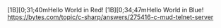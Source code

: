 [1B][0;31;40mHello World in Red!
[1B][0;34;47mHello World in Blue!
https://bytes.com/topic/c-sharp/answers/275416-c-mud-telnet-server
